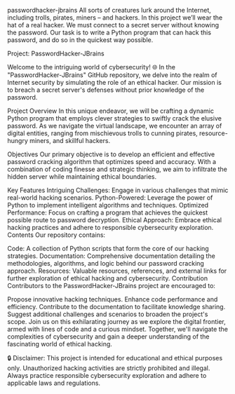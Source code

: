 passwordhacker-jbrains
All sorts of creatures lurk around the Internet, including trolls, pirates, miners – and hackers. In this project we’ll wear the hat of a real hacker. We must connect to a secret server without knowing the password. Our task is to write a Python program that can hack this password, and do so in the quickest way possible.

Project: PasswordHacker-JBrains

Welcome to the intriguing world of cybersecurity! 🌐 In the "PasswordHacker-JBrains" GitHub repository, we delve into the realm of Internet security by simulating the role of an ethical hacker. Our mission is to breach a secret server's defenses without prior knowledge of the password.

Project Overview In this unique endeavor, we will be crafting a dynamic Python program that employs clever strategies to swiftly crack the elusive password. As we navigate the virtual landscape, we encounter an array of digital entities, ranging from mischievous trolls to cunning pirates, resource-hungry miners, and skillful hackers.

Objectives Our primary objective is to develop an efficient and effective password cracking algorithm that optimizes speed and accuracy. With a combination of coding finesse and strategic thinking, we aim to infiltrate the hidden server while maintaining ethical boundaries.

Key Features Intriguing Challenges: Engage in various challenges that mimic real-world hacking scenarios. Python-Powered: Leverage the power of Python to implement intelligent algorithms and techniques. Optimized Performance: Focus on crafting a program that achieves the quickest possible route to password decryption. Ethical Approach: Embrace ethical hacking practices and adhere to responsible cybersecurity exploration. Contents Our repository contains:

Code: A collection of Python scripts that form the core of our hacking strategies. Documentation: Comprehensive documentation detailing the methodologies, algorithms, and logic behind our password cracking approach. Resources: Valuable resources, references, and external links for further exploration of ethical hacking and cybersecurity. Contribution Contributors to the PasswordHacker-JBrains project are encouraged to:

Propose innovative hacking techniques. Enhance code performance and efficiency. Contribute to the documentation to facilitate knowledge sharing. Suggest additional challenges and scenarios to broaden the project's scope. Join us on this exhilarating journey as we explore the digital frontier, armed with lines of code and a curious mindset. Together, we'll navigate the complexities of cybersecurity and gain a deeper understanding of the fascinating world of ethical hacking.

🔒 Disclaimer: This project is intended for educational and ethical purposes only. Unauthorized hacking activities are strictly prohibited and illegal. Always practice responsible cybersecurity exploration and adhere to applicable laws and regulations.
